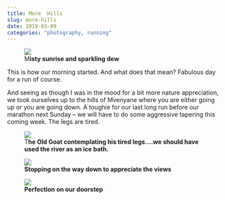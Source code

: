 ```yaml
---
title: More  Hills
slug: more-hills
date: 2019-03-09
categories: "photography, running"
---
```


<figure class="wp-block-image"><img src="http://res.cloudinary.com/dy6grlu8z/image/upload/v1558866448/wkag15lq4ndsjqa0ztlh.jpg"/><figcaption>M<strong>isty sunrise and sparkling dew</strong></figcaption></figure>



<p>This is how our morning started. And what does that mean? Fabulous day for a run of course.</p>



<p>And seeing as though I was in the mood for a bit more nature appreciation, we took ourselves up to the hills of Mvenyane where you are either going up or you are going down. A toughie for our last long run before our marathon next Sunday – we will have to do some aggressive tapering this coming week. The legs are tired.</p>



<figure class="wp-block-image"><img src="http://res.cloudinary.com/dy6grlu8z/image/upload/v1558866449/it7uhes9oxheeu7irlvn.jpg"/><figcaption>T<strong>he Old Goat contemplating his tired legs….we should have used the river as an ice bath.</strong></figcaption></figure>



<figure class="wp-block-image"><img src="http://res.cloudinary.com/dy6grlu8z/image/upload/v1558866451/gfkypsvyc9p9panqdssy.jpg"/><figcaption><strong>Stopping on the way down to appreciate the views</strong></figcaption></figure>



<figure class="wp-block-image"><img src="http://res.cloudinary.com/dy6grlu8z/image/upload/v1558866452/ywitzdynqmdesiktcvha.jpg"/><figcaption><strong>Perfection on our doorstep</strong></figcaption></figure>


